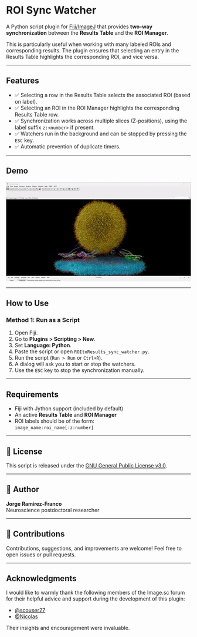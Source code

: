 # ROI Sync Watcher

A Python script plugin for [Fiji/ImageJ](https://imagej.net/software/fiji/) that provides **two-way synchronization** between the **Results Table** and the **ROI Manager**.

This is particularly useful when working with many labeled ROIs and corresponding results. The plugin ensures that selecting an entry in the Results Table highlights the corresponding ROI, and vice versa.

---

## Features

- ✅ Selecting a row in the Results Table selects the associated ROI (based on label).
- ✅ Selecting an ROI in the ROI Manager highlights the corresponding Results Table row.
- ✅ Synchronization works across multiple slices (Z-positions), using the label suffix `z:<number>` if present.
- ✅ Watchers run in the background and can be stopped by pressing the `ESC` key.
- ✅ Automatic prevention of duplicate timers.


---
## Demo

![ROI Sync Watcher Demo](./Demo_watcher.gif)

---

## How to Use

### Method 1: Run as a Script

1. Open Fiji.
2. Go to **Plugins > Scripting > New**.
3. Set **Language: Python**.
4. Paste the script or open `ROItoResults_sync_watcher.py`.
5. Run the script (`Run > Run` or `Ctrl+R`).
6. A dialog will ask you to start or stop the watchers.
7. Use the `ESC` key to stop the synchronization manually.


---

## Requirements

- Fiji with Jython support (included by default)
- An active **Results Table** and **ROI Manager**
- ROI labels should be of the form:  
  `image_name:roi_name[:z:number]`


---

## 📄 License

This script is released under the [GNU General Public License v3.0](https://www.gnu.org/licenses/gpl-3.0.en.html).

---

## 👤 Author

**Jorge Ramirez-Franco**  
Neuroscience postdoctoral researcher  

---

## 🤝 Contributions

Contributions, suggestions, and improvements are welcome! Feel free to open issues or pull requests.


---
## Acknowledgments

I would like to warmly thank the following members of the Image.sc forum for their helpful advice and support during the development of this plugin:

- [@scouser27](https://forum.image.sc/u/scouser27)  
- [@Nicolas](https://forum.image.sc/u/Nicolas)

Their insights and encouragement were invaluable.




